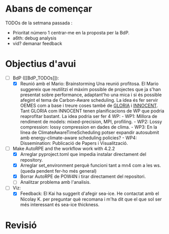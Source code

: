 # Abans de començar
TODOs de la setmana passada :
- Prioritat número 1 centrar-me en la proposta per la BdP.
- a6th: debug analysis
- vid? demanar feedback
# Objectius d'avui
- [ ] BdP ([[BdP_TODOs]]):
	- [x] Reunió amb el Mario: Brainstorming
	      Una reunió profitosa. El Mario suggereix que reutilitzi el màxim possible de projectes que ja s'han presentat sobre performance, adaptant'ho una mica i si és possible afegint el tema de Carbon-Aware scheduling. 
	      La idea és fer servir OEMES com a base i treure coses també de [GLORIA](https://docs.google.com/document/d/1_D-SN9BqW2LZxrzBl85gCOG-LEKSle-T6cX8p725pHQ/edit#heading=h.gjdgxs) i [INNOCENT](https://docs.google.com/document/d/17Elnr_PHlPAuX9zPYxEtp9cwn-wag8hv-kFPpRqQcrI/edit). Tant GLORIA com INNOCENT tenen planificacions de WP que podria reaprofitar bastant. La idea podria ser fer 4 WP:
	      - WP1: Millora de rendiment de models: mixed-precision, MPI, profiling.
	      - WP2: Lossy compression: lossy compression en dades de clima.
	      - WP3: En la línea de ClimateAwareTimeScheduling potser expandir autosubmit amb energy-climate-aware scheduling policies?
	      - WP4: Dissemination: Publicació de Papers i Visualització. 
	      
- [ ] Make AutoRPE and the workflow work with 4.2.2
	- [x] Arreglar pyproject.toml que impedia instalar directament del repository.
	- [x] Arreglar set_environment perquè funcioni tant a mn4 com a les ws. (queda pendent fer-ho més general)
	- [x] Borrar AutoRPE de POW4N i tirar directament del repositori. 
	- [ ] Analitzar problema amb l'analisis.
- [ ] Viz:
	- [x] Feedback:
	      El Kai ha suggerit d'afegir sea-ice. He contactat amb el Nicolay K. per preguntar què recomana i m'ha dit que el que sol ser més interessant és sea-ice thickness.

# Revisió




























































































































































































































































































































































































































































































































































































































































































































































































































































































































































































































































































































































































































































































































































































































































































































































































































































































































































































































































































































































































































































































































































































































































































































































































































































































































































































































































































































































































































































































































































































































































































































































































































































































































































































































































































































































































































































































































































































































































































































































































































































































































































































































































































































































































































































































































































































































































































































































































































































































































































































































































